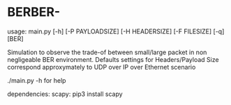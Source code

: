 # BERBER-
usage: main.py [-h] [-P PAYLOADSIZE] [-H HEADERSIZE] [-F FILESIZE] [-q] [BER]

Simulation to observe the trade-of between small/large packet in non
negligeable BER environment. Defaults settings for Headers/Payload Size
correspond approxymately to UDP over IP over Ethernet scenario

./main.py -h for help

dependencies:
scapy: pip3 install scapy

